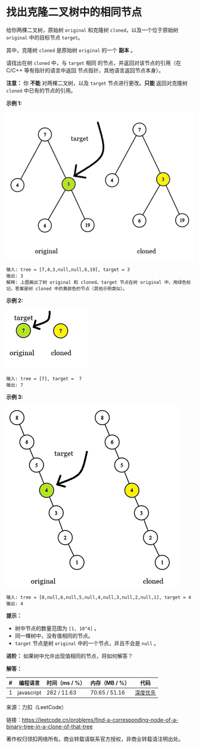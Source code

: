 # 找出克隆二叉树中的相同节点

给你两棵二叉树，原始树 `original` 和克隆树 `cloned`，以及一个位于原始树 `original` 中的目标节点 `target`。

其中，克隆树 `cloned` 是原始树 `original` 的一个 **副本** 。

请找出在树 `cloned` 中，与 `target` 相同 的节点，并返回对该节点的引用（在 C/C++ 等有指针的语言中返回 节点指针，其他语言返回节点本身）。

**注意：** 你 **不能** 对两棵二叉树，以及 `target` 节点进行更改。**只能** 返回对克隆树 `cloned` 中已有的节点的引用。

**示例 1:**

![示例1](./eg1.png)

```
输入: tree = [7,4,3,null,null,6,19], target = 3
输出: 3
解释: 上图画出了树 original 和 cloned。target 节点在树 original 中，用绿色标记。答案是树 cloned 中的黄颜色的节点（其他示例类似）。
```

**示例 2:**

![示例2](./eg2.png)

```
输入: tree = [7], target =  7
输出: 7
```

**示例 3:**

![示例3](./eg3.png)

```
输入: tree = [8,null,6,null,5,null,4,null,3,null,2,null,1], target = 4
输出: 4
```

**提示：**

- 树中节点的数量范围为 `[1, 10^4]` 。
- 同一棵树中，没有值相同的节点。
- `target` 节点是树 `original` 中的一个节点，并且不会是 `null` 。

**进阶：** 如果树中允许出现值相同的节点，将如何解答？

**解答：**

**#**|**编程语言**|**时间（ms / %）**|**内存（MB / %）**|**代码**
--|--|--|--|--
1|javascript|262 / 11.63|70.65 / 51.16|[深度优先](./javascript/ac_v1.js)

来源：力扣（LeetCode）

链接：https://leetcode.cn/problems/find-a-corresponding-node-of-a-binary-tree-in-a-clone-of-that-tree

著作权归领扣网络所有。商业转载请联系官方授权，非商业转载请注明出处。
